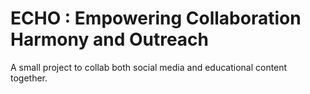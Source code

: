 # ECHO : Empowering Collaboration Harmony and Outreach
  A small project to collab both social media and educational content together.